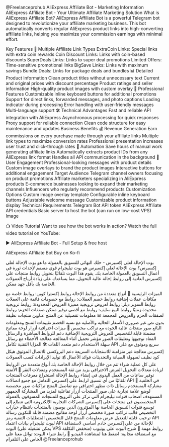 @Freelanceprohub
AliExpress Affiliate Bot - Marketing Information
AliExpress Affiliate Bot - Your Ultimate Affiliate Marketing Solution
What is AliExpress Affiliate Bot?
AliExpress Affiliate Bot is a powerful Telegram bot designed to revolutionize your affiliate marketing business. This bot automatically converts regular AliExpress product links into high-converting affiliate links, helping you maximize your commission earnings with minimal effort.

Key Features
🚀 Multiple Affiliate Link Types
ExtraCoin Links: Special links with extra coin rewards
Coin Discount Links: Links with coin-based discounts
SuperDeals Links: Links to super deal promotions
Limited Offers: Time-sensitive promotional links
BigSave Links: Links with maximum savings
Bundle Deals: Links for package deals and bundles
📊 Detailed Product Information
Clean product titles without unnecessary text
Current and original prices with discount percentage
Product ratings and seller information
High-quality product images with custom overlay
💼 Professional Features
Customizable inline keyboard buttons for additional promotions
Support for direct links, forwarded messages, and photo captions
Loading indicator during processing
Error handling with user-friendly messages
Multi-language support
🛠️ Technical Advantages
Fast and reliable API integration with AliExpress
Asynchronous processing for quick responses
Proxy support for reliable connection
Clean code structure for easy maintenance and updates
Business Benefits
💰 Revenue Generation
Earn commissions on every purchase made through your affiliate links
Multiple link types to maximize conversion rates
Professional presentation increases user trust and click-through rates
🔄 Automation
Save hours of manual work generating affiliate links
Automatically extracts product IDs from any AliExpress link format
Handles all API communication in the background
📱 User Engagement
Professional-looking messages with product details
Custom image overlays to brand the product images
Interactive buttons for additional engagement
Target Audience
Telegram channel owners focusing on product promotions
Affiliate marketers specializing in AliExpress products
E-commerce businesses looking to expand their marketing channels
Influencers who regularly recommend products
Customization Options
Custom image overlay template
Configurable inline keyboard buttons
Adjustable welcome message
Customizable product information display
Technical Requirements
Telegram Bot API token
AliExpress Affiliate API credentials
Basic server to host the bot (can run on low-cost VPS)
Image

📺 Video Tutorial
Want to see how the bot works in action? Watch the full video tutorial on YouTube:

▶️ AliExpress Affiliate Bot - Full Setup & free host

AliExpress Affiliate Bot
Buy on Ko-fi

بوت الإحالة لعلي إكسبرس - حلك النهائي للتسويق بالعمولة
ما هو بوت الإحالة لعلي إكسبرس؟
بوت الإحالة لعلي إكسبرس هو بوت تيليجرام قوي مصمم لإحداث ثورة في أعمال التسويق بالعمولة الخاصة بك. يقوم هذا البوت تلقائيًا بتحويل روابط منتجات علي إكسبرس العادية إلى روابط إحالة عالية التحويل، مما يساعدك على زيادة أرباح العمولات الخاصة بك بأقل جهد ممكن.

الميزات الرئيسية
🚀 أنواع متعددة من روابط الإحالة
روابط إكسترا كوين: روابط خاصة مع مكافآت عملات إضافية
روابط خصم العملات: روابط مع خصومات قائمة على العملات
روابط السوبر ديلز: روابط لعروض ترويجية مميزة
العروض المحدودة: روابط ترويجية محدودة زمنيًا
روابط البيغ سايف: روابط مع أقصى توفير ممكن
صفقات الحزم: روابط لصفقات الحزم والعروض المجمعة
📊 معلومات تفصيلية عن المنتج
عناوين منتجات نظيفة بدون نص غير ضروري
الأسعار الحالية والأصلية مع نسبة الخصم
تقييمات المنتج ومعلومات البائع
صور منتجات عالية الجودة مع تراكب مخصص
💼 ميزات احترافية
أزرار لوحة مفاتيح مضمنة قابلة للتخصيص للعروض الترويجية الإضافية
دعم للروابط المباشرة والرسائل المعاد توجيهها وتعليقات الصور
مؤشر تحميل أثناء المعالجة
معالجة الأخطاء مع رسائل سهلة الاستخدام
دعم متعدد اللغات
🛠️ المزايا التقنية
تكامل API سريع وموثوق مع علي إكسبرس
معالجة غير متزامنة للاستجابات السريعة
دعم البروكسي للاتصال الموثوق
هيكل كود نظيف لسهولة الصيانة والتحديثات
فوائد الأعمال
💰 توليد الإيرادات
كسب العمولات على كل عملية شراء تتم من خلال روابط الإحالة الخاصة بك
أنواع متعددة من الروابط لزيادة معدلات التحويل
العرض الاحترافي يزيد من ثقة المستخدم ومعدلات النقر
🔄 الأتمتة
توفير ساعات من العمل اليدوي في إنشاء روابط الإحالة
استخراج معرفات المنتجات تلقائيًا من أي تنسيق لرابط علي إكسبرس
التعامل مع جميع اتصالات API في الخلفية
📱 مشاركة المستخدم
رسائل ذات مظهر احترافي مع تفاصيل المنتج
تراكبات صور مخصصة لوضع علامة تجارية على صور المنتجات
أزرار تفاعلية لمزيد من المشاركة
الجمهور المستهدف
أصحاب قنوات تيليجرام التي تركز على الترويج للمنتجات
المسوقون بالعمولة المتخصصون في منتجات علي إكسبرس
الشركات التجارية الإلكترونية التي تتطلع إلى توسيع قنوات التسويق الخاصة بها
المؤثرون الذين يوصون بالمنتجات بانتظام
خيارات التخصيص
قالب تراكب صورة مخصص
أزرار لوحة مفاتيح مضمنة قابلة للتكوين
رسالة ترحيب قابلة للتعديل
عرض معلومات المنتج قابل للتخصيص
المتطلبات التقنية
رمز API لبوت تيليجرام
بيانات اعتماد API للإحالة من علي إكسبرس
خادم أساسي لاستضافة البوت (يمكن تشغيله على VPS منخفض التكلفة)
روابط مهمة
🎥 شرح البوت على يوتيوب مع استضافة مجانية: اضغط هنا لمشاهدة الفيديو
🛒 رابط شراء البوت: تواثل معنا على الخاص على التلقرام @Freelanceprohub
